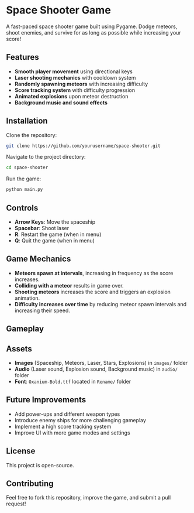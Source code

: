# Space Shooter Game

A fast-paced space shooter game built using Pygame. Dodge meteors, shoot enemies, and survive for as long as possible while increasing your score!

## Features

- **Smooth player movement** using directional keys
- **Laser shooting mechanics** with cooldown system
- **Randomly spawning meteors** with increasing difficulty
- **Score tracking system** with difficulty progression
- **Animated explosions** upon meteor destruction
- **Background music and sound effects**

## Installation

Clone the repository:

```bash
git clone https://github.com/yourusername/space-shooter.git
```

Navigate to the project directory:

```bash
cd space-shooter
```

Run the game:

```bash
python main.py
```

## Controls

- **Arrow Keys**: Move the spaceship
- **Spacebar**: Shoot laser
- **R**: Restart the game (when in menu)
- **Q**: Quit the game (when in menu)

## Game Mechanics

- **Meteors spawn at intervals**, increasing in frequency as the score increases.
- **Colliding with a meteor** results in game over.
- **Shooting meteors** increases the score and triggers an explosion animation.
- **Difficulty increases over time** by reducing meteor spawn intervals and increasing their speed.

## Gameplay


## Assets

- **Images** (Spaceship, Meteors, Laser, Stars, Explosions) in `images/` folder
- **Audio** (Laser sound, Explosion sound, Background music) in `audio/` folder
- **Font**: `Oxanium-Bold.ttf` located in `Rename/` folder

## Future Improvements

- Add power-ups and different weapon types
- Introduce enemy ships for more challenging gameplay
- Implement a high score tracking system
- Improve UI with more game modes and settings

## License

This project is open-source.

## Contributing

Feel free to fork this repository, improve the game, and submit a pull request!
